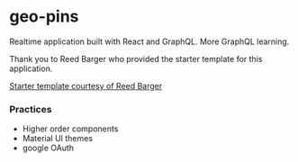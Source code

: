 # geo-pins
Realtime application built with React and GraphQL. More GraphQL learning.

Thank you to Reed Barger who provided the starter template for this application. 

[Starter template courtesy of Reed Barger](https://github.com/reedbarger/GeoPins)

### Practices
- Higher order components
- Material UI themes
- google OAuth


<!-- google Oauth overview -->
<!-- Login Component -->
  <!-- After successfully logging in, we request the current user data and make a request to our backend server to execute the 'me' query. In our request we pass through the idToken from the successful login -->
  <!-- this request is made using the graphql-request library -->
<!-- Server.js (backend) -->
  <!-- within the context of ApolloServer, we intercept the request being made, and take the passed in idToken to verify that it's valid. -->
  <!-- if the authToken is null that means they did not log in. -->
<!-- userController.js -->
  <!-- we verify the idToken and return the google user info -->
  <!-- we check if the google user exists in our db, and send it back to Server.js if they do exist in our db. if not we create a new user in our db and send that back to Server.js -->
  <!-- if the idToken is unverifiable then we console log an error -->
<!-- Server.js -->
  <!-- with the current user returned from userController.js, we return the currentUser inside ApolloServer's context parameter as currentUser, giving our resolvers access to the currentUser -->
<!-- users.js (resolver) -->
  <!-- our 'me' query is wrapped in a higher order function which checks if the login was successful.  -->
  <!-- if there is no currentUser in the context object then we throw an authentication error -->
  <!-- if there is a currentUser, the resolver returns the currentUser from the context object and is sent back to our Login Component with the currentUser information based on what we requested in our query -->

<!-- store user info on front end -->
  
